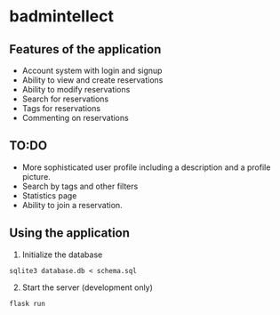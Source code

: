 # badmintellect

## Features of the application
* Account system with login and signup
* Ability to view and create reservations
* Ability to modify reservations
* Search for reservations
* Tags for reservations
* Commenting on reservations

## TO:DO
* More sophisticated user profile including a description and a profile picture.
* Search by tags and other filters
* Statistics page
* Ability to join a reservation.

## Using the application
1. Initialize the database
```
sqlite3 database.db < schema.sql
```

2. Start the server (development only)
```
flask run
```